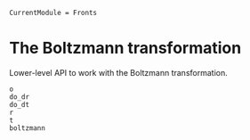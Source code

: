 ```@meta
CurrentModule = Fronts
```

# The Boltzmann transformation

Lower-level API to work with the Boltzmann transformation.

```@docs
o
do_dr
do_dt
r
t
boltzmann
```